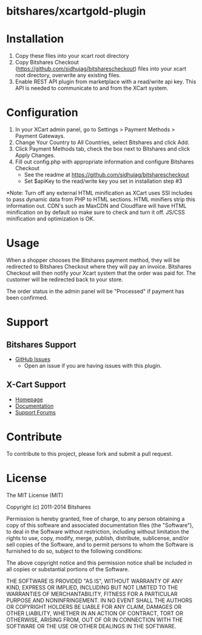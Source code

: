 bitshares/xcartgold-plugin
=======================

# Installation

1. Copy these files into your xcart root directory<br />
2. Copy Bitshares Checkout (https://github.com/sidhujag/bitsharescheckout) files into your xcart root directory, overwrite any existing files.<br />
3. Enable REST API plugin from marketplace with a read/write api key. This API is needed to communicate to and from the XCart system.<br />

# Configuration

1. In your XCart admin panel, go to Settings > Payment Methods > Payment Gateways.<br />
2. Change Your Country to All Countries, select Bitshares and click Add.<br />
3. Click Payment Methods tab, check the box next to Bitshares and click Apply Changes.<br />
4. Fill out config.php with appropriate information and configure Bitshares Checkout<br />
    - See the readme at https://github.com/sidhujag/bitsharescheckout<br />
    - Set $apiKey to the read/write key you set in installation step #3
    
*Note: Turn off any external HTML minification as XCart uses SSI includes to pass dynamic data from PHP to HTML sections. HTML minifiers strip this information out. CDN's such as MaxCDN and Cloudflare will have HTML minification on by default so make sure to check and turn it off. JS/CSS minification and optimization is OK.  

# Usage

When a shopper chooses the Bitshares payment method, they will be redirected to Bitshares Checkout where they will pay an invoice.  Bitshares Checkout will then notify your Xcart system that the order was paid for.  The customer will be redirected back to your store.  

The order status in the admin panel will be "Processed" if payment has been confirmed. 


# Support

## Bitshares Support

* [GitHub Issues](https://github.com/sidhujag/bitshares-xcart/issues)
  * Open an issue if you are having issues with this plugin.


## X-Cart Support

* [Homepage](http://www.x-cart.com/ecommerce-software.html)
* [Documentation](http://kb.x-cart.com/display/XDD/Definitive+guide)
* [Support Forums](http://forum.x-cart.com)

# Contribute

To contribute to this project, please fork and submit a pull request.

# License

The MIT License (MIT)

Copyright (c) 2011-2014 Bitshares

Permission is hereby granted, free of charge, to any person obtaining a copy
of this software and associated documentation files (the "Software"), to deal
in the Software without restriction, including without limitation the rights
to use, copy, modify, merge, publish, distribute, sublicense, and/or sell
copies of the Software, and to permit persons to whom the Software is
furnished to do so, subject to the following conditions:

The above copyright notice and this permission notice shall be included in
all copies or substantial portions of the Software.

THE SOFTWARE IS PROVIDED "AS IS", WITHOUT WARRANTY OF ANY KIND, EXPRESS OR
IMPLIED, INCLUDING BUT NOT LIMITED TO THE WARRANTIES OF MERCHANTABILITY,
FITNESS FOR A PARTICULAR PURPOSE AND NONINFRINGEMENT. IN NO EVENT SHALL THE
AUTHORS OR COPYRIGHT HOLDERS BE LIABLE FOR ANY CLAIM, DAMAGES OR OTHER
LIABILITY, WHETHER IN AN ACTION OF CONTRACT, TORT OR OTHERWISE, ARISING FROM,
OUT OF OR IN CONNECTION WITH THE SOFTWARE OR THE USE OR OTHER DEALINGS IN
THE SOFTWARE.
